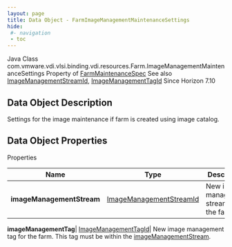 ```yaml
---
layout: page
title: Data Object - FarmImageManagementMaintenanceSettings
hide:
 #- navigation
 - toc
---
```






Java Class
    com.vmware.vdi.vlsi.binding.vdi.resources.Farm.ImageManagementMaintenanceSettings
Property of
     [FarmMaintenanceSpec](vdi.resources.Farm.MaintenanceSpec.md#field_detail)
See also
     [ImageManagementStreamId](vdi.entity.ImageManagementStreamId.md), [ImageManagementTagId](vdi.entity.ImageManagementTagId.md)
Since 
    Horizon 7.10

## Data Object Description 

Settings for the image maintenance if farm is created using image catalog. 

## Data Object Properties

Properties

Name |  Type |  Description   
---|---|---  
**imageManagementStream**| [ImageManagementStreamId](vdi.entity.ImageManagementStreamId.md)|  New image management stream for the farm.   
  
**imageManagementTag**| [ImageManagementTagId](vdi.entity.ImageManagementTagId.md)|  New image management tag for the farm. This tag must be within the [imageManagementStream](vdi.resources.Farm.ImageManagementMaintenanceSettings.md#imageManagementStream).   
  
  

  

